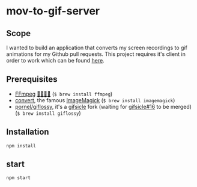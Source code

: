 # mov-to-gif-server

## Scope
I wanted to build an application that converts my screen recordings to gif animations for my Github pull requests.
This project requires it's client in order to work which can be found [here](https://github.com/cristeaandrei95/mov-to-gif-client).

## Prerequisites
- [FFmpeg](http://ffmpeg.org/) [🐓🐓🐓🐓](http://en.wikipedia.org/wiki/FFmpeg#History) (`$ brew install ffmpeg`)
- [convert](http://www.imagemagick.org/script/convert.php), the famous [ImageMagick](http://www.imagemagick.org/) (`$ brew install imagemagick`)
- [pornel/giflossy](https://github.com/pornel/giflossy/releases), it's a [gifsicle](http://www.lcdf.org/gifsicle/) fork (waiting for [gifsicle#16](https://github.com/kohler/gifsicle/pull/16) to be merged) (`$ brew install giflossy`)

## Installation
`npm install`

## start
`npm start`
